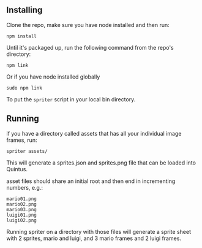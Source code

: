 

Installing
----------

Clone the repo, make sure you have node installed and then run:
  
    npm install

Until it's packaged up, run the following command from the repo's directory:

    npm link

Or if you have node installed globally

    sudo npm link

To put the `spriter` script in your local bin directory.


Running
-------

if you have a directory called assets that has all your individual image frames, run:

    spriter assets/

This will generate a sprites.json and sprites.png file that can be loaded into Quintus.

asset files should share an initial root and then end in incrementing numbers, e.g.:

    mario01.png
    mario02.png
    mario03.png
    luigi01.png
    luigi02.png
   
Running spriter on a directory with those files will generate a sprite sheet with 2 sprites, mario and luigi,
and 3 mario frames and 2 luigi frames.

